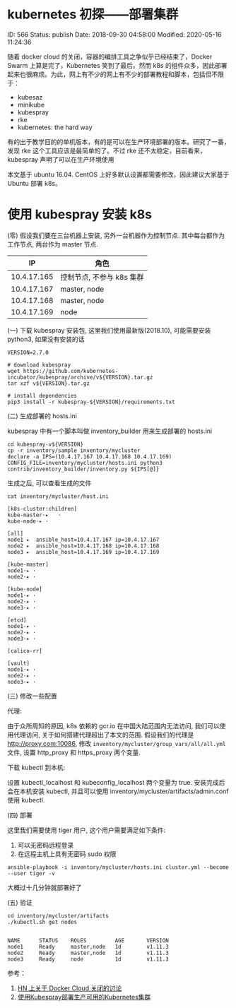 # kubernetes 初探——部署集群


ID: 566
Status: publish
Date: 2018-09-30 04:58:00
Modified: 2020-05-16 11:24:36


随着 docker cloud 的关闭，容器的编排工具之争似乎已经结束了，Docker Swarm 上算是完了，Kubernetes 笑到了最后。然而 k8s 的组件众多，因此部署起来也很麻烦。为此，网上有不少的网上有不少的部署教程和脚本，包括但不限于：

- kubesaz
- minikube
- kubespray
- rke
- kubernetes: the hard way

有的出于教学目的的单机版本，有的是可以在生产环境部署的版本。研究了一番，发现 rke 这个工具应该是最简单的了。不过 rke 还不太稳定，目前看来，kubespray 声明了可以在生产环境使用

本文基于 ubuntu 16.04. CentOS 上好多默认设置都需要修改，因此建议大家基于 Ubuntu 部署 k8s。

# 使用 kubespray 安装 k8s

(零) 假设我们要在三台机器上安装, 另外一台机器作为控制节点. 其中每台都作为工作节点, 两台作为 master 节点.

IP          | 角色
------------|-----------------------
10.4.17.165 | 控制节点, 不参与 k8s 集群
10.4.17.167 | master, node
10.4.17.168 | master, node
10.4.17.169 | node

(一) 下载 kubespray 安装包, 这里我们使用最新版(2018.10), 可能需要安装 python3, 如果没有安装的话

```
VERSION=2.7.0

# download kubespray
wget https://github.com/kubernetes-incubator/kubespray/archive/v${VERSION}.tar.gz
tar xzf v${VERSION}.tar.gz

# install dependencies
pip3 install -r kubespray-${VERSION}/requirements.txt
```

(二) 生成部署的 hosts.ini

kubespray 中有一个脚本叫做 inventory_builder 用来生成部署的 hosts.ini

```
cd kubespray-v${VERSION}
cp -r inventory/sample inventory/mycluster
declare -a IPS=(10.4.17.167 10.4.17.168 10.4.17.169)
CONFIG_FILE=inventory/mycluster/hosts.ini python3 contrib/inventory_builder/inventory.py ${IPS[@]}
```
生成之后, 可以查看生成的文件

```
cat inventory/mycluster/host.ini

[k8s-cluster:children]
kube-master·▸   ·
kube-node·▸ ·

[all]
node1 ▸  ansible_host=10.4.17.167 ip=10.4.17.167
node2 ▸  ansible_host=10.4.17.168 ip=10.4.17.168
node3 ▸  ansible_host=10.4.17.169 ip=10.4.17.169

[kube-master]
node1·▸ ·
node2·▸ ·

[kube-node]
node1·▸ ·
node2·▸ ·
node3·▸ ·

[etcd]
node1·▸ ·
node2·▸ ·
node3·▸ ·

[calico-rr]

[vault]
node1·▸ ·
node2·▸ ·
node3·▸ ·
```

(三) 修改一些配置

代理:

由于众所周知的原因, k8s 依赖的 gcr.io 在中国大陆范围内无法访问, 我们可以使用代理访问, 关于如何搭建代理超出了本文的范围.
假设我们的代理是 http://proxy.com:10086, 修改 `inventory/mycluster/group_vars/all/all.yml`  文件, 设置 http_proxy 和 https_proxy 两个变量.

下载 kubectl 到本机:

设置 kubectl_localhost 和 kubeconfig_localhost 两个变量为 true. 安装完成后会在本机安装 kubectl, 并且可以使用 inventory/mycluster/artifacts/admin.conf 使用 kubectl.


(四) 部署

这里我们需要使用 tiger 用户, 这个用户需要满足如下条件:

  1. 可以无密码远程登录
  2. 在远程主机上具有无密码 sudo 权限

```
ansible-playbook -i inventory/mycluster/hosts.ini cluster.yml --become --user tiger -v
```

大概过十几分钟就部署好了

(五) 验证

```
cd inventory/mycluster/artifacts
./kubectl.sh get nodes


NAME      STATUS    ROLES         AGE       VERSION
node1     Ready     master,node   1d        v1.11.3
node2     Ready     master,node   1d        v1.11.3
node3     Ready     node          1d        v1.11.3
```


参考：

1. [HN 上关于 Docker Cloud 关闭的讨论](https://news.ycombinator.com/item?id=16665130)
2. [使用Kubespray部署生产可用的Kubernetes集群](http://www.itmuch.com/docker/kubernetes-deploy-by-kubespray/)